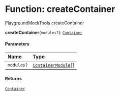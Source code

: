 # Function: createContainer

[PlaygroundMockTools](/auto-docs/editor/modules/PlaygroundMockTools.md).createContainer

**createContainer**(`modules?`): [`Container`](/auto-docs/editor/interfaces/interfaces.Container.md)

#### Parameters

| Name | Type |
| :------ | :------ |
| `modules?` | [`ContainerModule`](/auto-docs/editor/interfaces/interfaces.ContainerModule.md)\[] |

#### Returns

[`Container`](/auto-docs/editor/interfaces/interfaces.Container.md)
